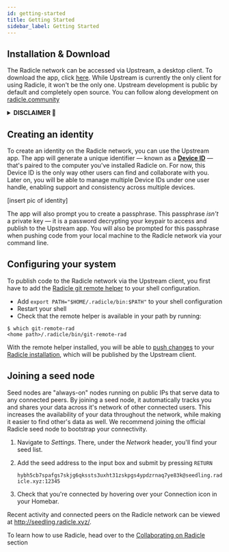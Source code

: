 ```yaml
---
id: getting-started
title: Getting Started
sidebar_label: Getting Started
---
```


## Installation & Download

The Radicle network can be accessed via Upstream, a desktop client. To download the app, click [here](https://buildkite.com/monadic/radicle-upstream/builds/6098). While Upstream is currently the only client for using Radicle, it won't be the only one. Upstream development is public by default and completely open source. You can follow along development on [radicle.community](https://radicle.community)

<details>
    <summary><b> DISCLAIMER 🌱 </b></summary>
    <br>
        <p><em>
            As the Software is of experimental nature and deployed for testing purposes in a testnet environment only, you acknowledge that this Beta Version of the Software is likely to contain bugs, defects, or errors (including any bug, defect, or error relating to or resulting from the display, manipulation, processing, storage, transmission, or use of data) that may materially and adversely affect the use, functionality, or performance of Radicle or any product or system containing or used in conjunction with Radicle.
        </p>
        <p>
            You are aware and acknowledge that your processing, development, exchange, storage sharing, provision of, collaboration to or other involvement in Content on or via Radicle takes place in a testnet environment for testing purposes only. You acknowledge and agree that you have no claim to integrity and consistency regarding any Content whatsoever. You acknowledge and agree to the risk of total and irretrievable loss of Content throughout and after the Beta phase. You acknowledge and agree that any Content will most likely and without prior notice be irretrievably deleted upon completion of the testing phase. You acknowledge and agree that you are solely responsible for secure storage (e.g. backup copies) of Content and that the Foundation shall not be responsible and liable under any circumstance for any loss or corruption of Content.
        </p>
        <p>
            Read the rest of our Terms of Services <a href=radicle.xyz//terms.html>here</a>
        </p></em>
</details>

## Creating an identity

To create an identity on the Radicle network, you can use the Upstream app. The app will generate a unique identifier — known as a [**Device ID**](understanding-radicle/glossary.md/#peerid) — that's paired to the computer you've installed Radicle on. For now, this Device ID is the only way other users can find and collaborate with you. Later on, you will be able to manage multiple Device IDs under one user handle, enabling support and consistency across multiple devices.

[insert pic of identity]

The app will also prompt you to create a passphrase. This passphrase *isn't* a private key — it is a password decrypting your keypair to access and publish to the Upstream app. You will also be prompted for this passphrase when pushing code from your local machine to the Radicle network via your command line.

## Configuring your system

To publish code to the Radicle network via the Upstream client, you first have to add the [Radicle git remote helper](understanding-radicle/faq.md) to your shell configuration.

- Add `export PATH="$HOME/.radicle/bin:$PATH"` to your shell configuration
- Restart your shell
- Check that the remote helper is available in your path by running:

```
$ which git-remote-rad
<home path>/.radicle/bin/git-remote-rad
```

With the remote helper installed, you will be able to [push changes](using-radicle/pushing-and-pulling-changes.md#pushing-changes-to-a-project) to your [Radicle installation](understanding-radicle/how-it-works.md), which will be published by the Upstream client.

## Joining a seed node

Seed nodes are "always-on" nodes running on public IPs that serve data to any connected peers. By joining a seed node, it automatically tracks you and shares your data across it's network of other connected users. This increases the availability of your data throughout the network, while making it easier to find other's data as well. We recommend joining the official Radicle seed node to bootstrap your connectivity.

1. Navigate to *Settings*. There, under the *Network* header, you'll find your seed list.
2. Add the seed address to the input box and submit by pressing `RETURN`

    `hybh5cb7spafgs7skjg6qkssts3uxht31zskpgs4ypdzrnaq7ye83k@seedling.radicle.xyz:12345`

3. Check that you're connected by hovering over your Connection icon in your Homebar.

Recent activity and connected peers on the Radicle network can be viewed at http://seedling.radicle.xyz/.


To learn how to use Radicle, head over to the [Collaborating on Radicle](collaborating-on-radicle/creating-and-sharing-projects.md) section

